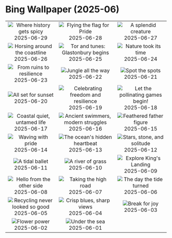 # Bing Wallpaper (2025-06)

|  |  |  |
|:---:|:---:|:---:|
| ![](https://www.bing.com/th?id=OHR.BandaIsland_EN-US9494080788_400x240.jpg "Where history gets spicy") 2025-06-29 | ![](https://www.bing.com/th?id=OHR.PrideParade_EN-US9405333794_400x240.jpg "Flying the flag for Pride") 2025-06-28 | ![](https://www.bing.com/th?id=OHR.SplendidFrog_EN-US9346105347_400x240.jpg "A splendid creature") 2025-06-27 |
| ![](https://www.bing.com/th?id=OHR.HorseheadRock_EN-US2494437641_400x240.jpg "Horsing around the coastline") 2025-06-26 | ![](https://www.bing.com/th?id=OHR.GlastonburyScenic_EN-US2433998806_400x240.jpg "Tor and tunes: Glastonbury begins") 2025-06-25 | ![](https://www.bing.com/th?id=OHR.DelicateArch_EN-US2369284902_400x240.jpg "Nature took its time") 2025-06-24 |
| ![](https://www.bing.com/th?id=OHR.DresdenElbe_EN-US2259441179_400x240.jpg "From ruins to resilience") 2025-06-23 | ![](https://www.bing.com/th?id=OHR.AmazonEcuador_EN-US2195278379_400x240.jpg "Jungle all the way") 2025-06-22 | ![](https://www.bing.com/th?id=OHR.SerengetiGiraffe_EN-US2127484447_400x240.jpg "Spot the spots") 2025-06-21 |
| ![](https://www.bing.com/th?id=OHR.IcelandSolstice_EN-US2057542769_400x240.jpg "All set for sunset") 2025-06-20 | ![](https://www.bing.com/th?id=OHR.TexasCapitol_EN-US1992205396_400x240.jpg "Celebrating freedom and resilience") 2025-06-19 | ![](https://www.bing.com/th?id=OHR.AsianSwallowtail_EN-US1924189362_400x240.jpg "Let the pollinating games begin!") 2025-06-18 |
| ![](https://www.bing.com/th?id=OHR.CumberlandOaks_EN-US1850139942_400x240.jpg "Coastal quiet, untamed life") 2025-06-17 | ![](https://www.bing.com/th?id=OHR.SeaTurtleBrazil_EN-US1789042400_400x240.jpg "Ancient swimmers, modern struggles") 2025-06-16 | ![](https://www.bing.com/th?id=OHR.RheaDad_EN-US1643943847_400x240.jpg "Feathered father figure") 2025-06-15 |
| ![](https://www.bing.com/th?id=OHR.FlagCapitolDC_EN-US1553861171_400x240.jpg "Waving with pride") 2025-06-14 | ![](https://www.bing.com/th?id=OHR.SanMiguelAzores_EN-US2785372768_400x240.jpg "The ocean's hidden heartbeat") 2025-06-13 | ![](https://www.bing.com/th?id=OHR.BigBendChisos_EN-US9433220487_400x240.jpg "Stars, stone, and solitude") 2025-06-12 |
| ![](https://www.bing.com/th?id=OHR.FlamingosNamibia_EN-US9397449472_400x240.jpg "A tidal ballet") 2025-06-11 | ![](https://www.bing.com/th?id=OHR.AerialEverglades_EN-US9045585896_400x240.jpg "A river of grass") 2025-06-10 | ![](https://www.bing.com/th?id=OHR.DubrovnikTwilight_EN-US9005720216_400x240.jpg "Explore King's Landing") 2025-06-09 |
| ![](https://www.bing.com/th?id=OHR.StellarSeaLions_EN-US8941740506_400x240.jpg "Hello from the other side") 2025-06-08 | ![](https://www.bing.com/th?id=OHR.PacificCrestTrail_EN-US8903844619_400x240.jpg "Taking the high road") 2025-06-07 | ![](https://www.bing.com/th?id=OHR.NormandyBeach_EN-US8863709180_400x240.jpg "The day the tide turned") 2025-06-06 |
| ![](https://www.bing.com/th?id=OHR.OlivaresMural_EN-US8824492734_400x240.jpg "Recycling never looked so good") 2025-06-05 | ![](https://www.bing.com/th?id=OHR.CalaLuna_EN-US8760708047_400x240.jpg "Crisp blues, sharp views") 2025-06-04 | ![](https://www.bing.com/th?id=OHR.BicyclesUtrecht_EN-US8449213938_400x240.jpg "Break for joy") 2025-06-03 |
| ![](https://www.bing.com/th?id=OHR.EchinaceaButterfly_EN-US8404044892_400x240.jpg "Flower power") 2025-06-02 | ![](https://www.bing.com/th?id=OHR.GrandeTerreReef_EN-US8351815569_400x240.jpg "Under the sea") 2025-06-01 |  |
